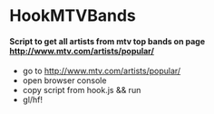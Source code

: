 # HookMTVBands

#### Script to get all artists from mtv top bands on page http://www.mtv.com/artists/popular/

- go to http://www.mtv.com/artists/popular/
- open browser console
- copy script from hook.js && run
- gl/hf! 
